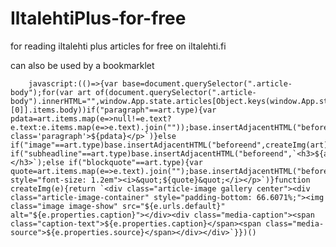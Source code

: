 # IltalehtiPlus-for-free

for reading iltalehti plus articles for free on iltalehti.fi

can also be used by a bookmarklet 

        javascript:(()=>{var base=document.querySelector(".article-body");for(var art of(document.querySelector(".article-body").innerHTML="",window.App.state.articles[Object.keys(window.App.state.articles)[0]].items.body))if("paragraph"==art.type){var pdata=art.items.map(e=>null!=e.text?e.text:e.items.map(e=>e.text).join(""));base.insertAdjacentHTML("beforeend",`<p class='paragraph'>${pdata}</p>`)}else if("image"==art.type)base.insertAdjacentHTML("beforeend",createImg(art));else if("subheadline"==art.type)base.insertAdjacentHTML("beforeend",`<h3>${art.text}</h3>`);else if("blockquote"==art.type){var quote=art.items.map(e=>e.text).join("");base.insertAdjacentHTML("beforeend",`<p style="font-size: 1.2em"><i>&quot;${quote}&quot;</i></p>`)}function createImg(e){return `<div class="article-image gallery center"><div class="article-image-container" style="padding-bottom: 66.6071%;"><img class="image image-show" src="${e.urls.default}" alt="${e.properties.caption}"></div><div class="media-caption"><span class="caption-text">${e.properties.caption}</span><span class="media-source">${e.properties.source}</span></div></div>`}})()
